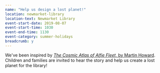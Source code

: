 ```yaml
---
name: "Help us design a lost planet!"
location: newmarket-library
location-text: Newmarket Library
event-start-date: 2019-08-07
event-start-time: 1030
event-end-time: 1130
event-category: summer-holidays
breadcrumb: y
---
```


We've been inspired by [<cite>The Cosmic Atlas of Alfie Fleet</cite>, by Martin Howard](https://suffolk.spydus.co.uk/cgi-bin/spydus.exe/ENQ/OPAC/BIBENQ?BRN=2519398). Children and families are invited to hear the story and help us create a lost planet for the library!
